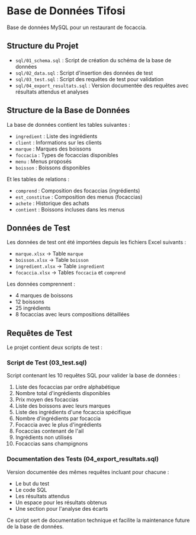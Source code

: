 # Base de Données Tifosi

Base de données MySQL pour un restaurant de focaccia.

## Structure du Projet

- `sql/01_schema.sql` : Script de création du schéma de la base de données
- `sql/02_data.sql` : Script d'insertion des données de test
- `sql/03_test.sql` : Script des requêtes de test pour validation
- `sql/04_export_resultats.sql` : Version documentée des requêtes avec résultats attendus et analyses

## Structure de la Base de Données

La base de données contient les tables suivantes :
- `ingredient` : Liste des ingrédients
- `client` : Informations sur les clients
- `marque` : Marques des boissons
- `foccacia` : Types de focaccias disponibles
- `menu` : Menus proposés
- `boisson` : Boissons disponibles

Et les tables de relations :
- `comprend` : Composition des focaccias (ingrédients)
- `est_constitue` : Composition des menus (focaccias)
- `achete` : Historique des achats
- `contient` : Boissons incluses dans les menus

## Données de Test

Les données de test ont été importées depuis les fichiers Excel suivants :
- `marque.xlsx` → Table `marque`
- `boisson.xlsx` → Table `boisson`
- `ingredient.xlsx` → Table `ingredient`
- `focaccia.xlsx` → Tables `foccacia` et `comprend`

Les données comprennent :
- 4 marques de boissons
- 12 boissons
- 25 ingrédients
- 8 focaccias avec leurs compositions détaillées

## Requêtes de Test

Le projet contient deux scripts de test :

### Script de Test (03_test.sql)
Script contenant les 10 requêtes SQL pour valider la base de données :
1. Liste des focaccias par ordre alphabétique
2. Nombre total d'ingrédients disponibles
3. Prix moyen des focaccias
4. Liste des boissons avec leurs marques
5. Liste des ingrédients d'une focaccia spécifique
6. Nombre d'ingrédients par focaccia
7. Focaccia avec le plus d'ingrédients
8. Focaccias contenant de l'ail
9. Ingrédients non utilisés
10. Focaccias sans champignons

### Documentation des Tests (04_export_resultats.sql)
Version documentée des mêmes requêtes incluant pour chacune :
- Le but du test
- Le code SQL
- Les résultats attendus
- Un espace pour les résultats obtenus
- Une section pour l'analyse des écarts

Ce script sert de documentation technique et facilite la maintenance future de la base de données.

